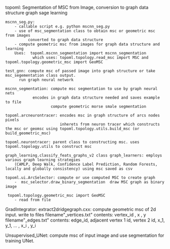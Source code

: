 topoml: Segmentation of MSC from Image, conversion to graph data structure
	graph sage learning
	
	mscnn_seg.py: 
	    - callable script e.g. python mscnn_seg.py
	    - use of msc_segmentation class to obtain msc or geometric msc from images
		      converted to graph data structure
		- compute geometric msc from images for graph data structure and learning
		Uses:  topoml.mscnn_segmentation import mscnn_segmentation     
		        which uses: topoml.topology.read_msc import MSC and topoml.topology.geometric_msc import GeoMSC       

	test_gnn: compute msc of passed image into graph structure or take msc_segementation class output.
		  run graph neural network

	mscnn_segmentation: compute msc segmentation to use by graph neural nets
			    encodes in graph data structure needed and saves example to file
			            compute geometric morse smale segmentation
			            
	topoml.arcneurontracer: encodes msc in graph structure of arcs nodes pixels
	                        inherets from neuron tracer which constructs the msc or geomsc using topoml.topology.utils.build_msc (or build_geometric_msc)

	topoml.neurontracer: parent class to constructing msc. uses topoml.topology.utils to construct msc
	
	graph_learning.classify_feats_graphs_v2 class graph_learners: employs various graph learning strategies
	    (CAMLP, Deep Walk, Confidence Label Prediction, Random Forests, locally and globally consistency) using msc saved as csv

    topoml.ui.ArcSelector: compute or use computed MSC to create graph
        -  msc_selector.draw_binary_segmentation  draw MSC graph as binary image
        
     topoml.topology.geometric_msc import GeoMSC 
        - read from file
        
GradIntegrator:
    extract2dridgegraph.cxx: compute geometric msc of 2d input. write to 
                             files filename"_vertices.txt" contents: vertex_id , x , y
                                   filename"_edges.txt" contents: edge_id, adjacent vertex 1 id, vertex 2 id, x_1, y_1, ... , x_i , y_i
                                   
Unsupervised_UNet: 
    compute msc of input image and use segmentation for training UNet.
